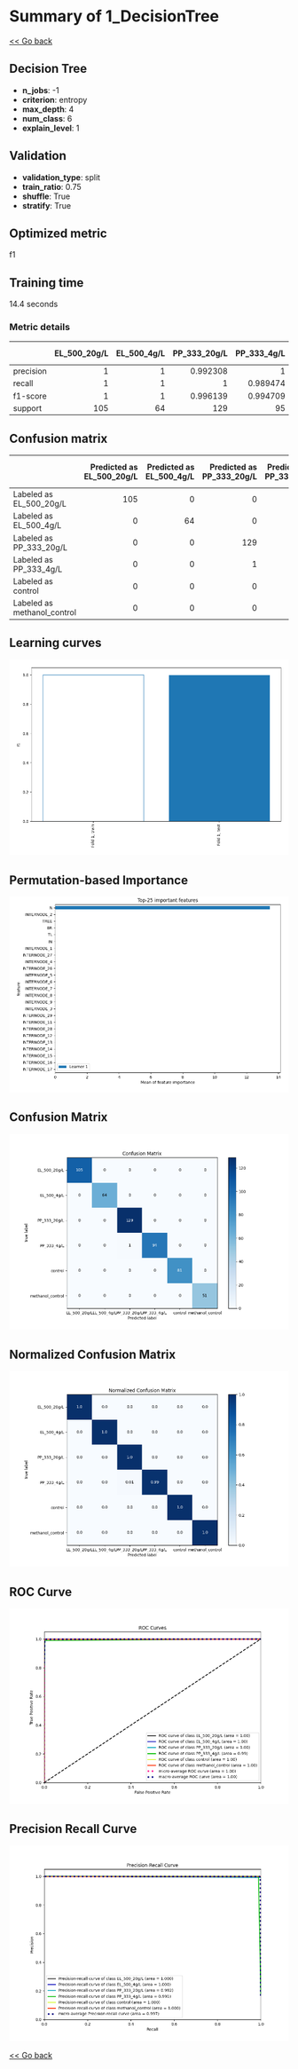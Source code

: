 # Summary of 1_DecisionTree

[<< Go back](../README.md)


## Decision Tree
- **n_jobs**: -1
- **criterion**: entropy
- **max_depth**: 4
- **num_class**: 6
- **explain_level**: 1

## Validation
 - **validation_type**: split
 - **train_ratio**: 0.75
 - **shuffle**: True
 - **stratify**: True

## Optimized metric
f1

## Training time

14.4 seconds

### Metric details
|           |   EL_500_20g/L |   EL_500_4g/L |   PP_333_20g/L |   PP_333_4g/L |   control |   methanol_control |   accuracy |   macro avg |   weighted avg |   logloss |
|:----------|---------------:|--------------:|---------------:|--------------:|----------:|-------------------:|-----------:|------------:|---------------:|----------:|
| precision |              1 |             1 |       0.992308 |      1        |         1 |                  1 |   0.998095 |    0.998718 |       0.99811  | 0.0263203 |
| recall    |              1 |             1 |       1        |      0.989474 |         1 |                  1 |   0.998095 |    0.998246 |       0.998095 | 0.0263203 |
| f1-score  |              1 |             1 |       0.996139 |      0.994709 |         1 |                  1 |   0.998095 |    0.998475 |       0.998094 | 0.0263203 |
| support   |            105 |            64 |     129        |     95        |        81 |                 51 |   0.998095 |  525        |     525        | 0.0263203 |


## Confusion matrix
|                             |   Predicted as EL_500_20g/L |   Predicted as EL_500_4g/L |   Predicted as PP_333_20g/L |   Predicted as PP_333_4g/L |   Predicted as control |   Predicted as methanol_control |
|:----------------------------|----------------------------:|---------------------------:|----------------------------:|---------------------------:|-----------------------:|--------------------------------:|
| Labeled as EL_500_20g/L     |                         105 |                          0 |                           0 |                          0 |                      0 |                               0 |
| Labeled as EL_500_4g/L      |                           0 |                         64 |                           0 |                          0 |                      0 |                               0 |
| Labeled as PP_333_20g/L     |                           0 |                          0 |                         129 |                          0 |                      0 |                               0 |
| Labeled as PP_333_4g/L      |                           0 |                          0 |                           1 |                         94 |                      0 |                               0 |
| Labeled as control          |                           0 |                          0 |                           0 |                          0 |                     81 |                               0 |
| Labeled as methanol_control |                           0 |                          0 |                           0 |                          0 |                      0 |                              51 |

## Learning curves
![Learning curves](learning_curves.png)

## Permutation-based Importance
![Permutation-based Importance](permutation_importance.png)
## Confusion Matrix

![Confusion Matrix](confusion_matrix.png)


## Normalized Confusion Matrix

![Normalized Confusion Matrix](confusion_matrix_normalized.png)


## ROC Curve

![ROC Curve](roc_curve.png)


## Precision Recall Curve

![Precision Recall Curve](precision_recall_curve.png)



[<< Go back](../README.md)
